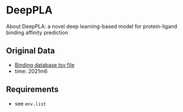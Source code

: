 # DeepPLA

About DeepPLA: a novel deep learning-based model for protein-ligand binding affinity prediction

## Original Data

+ [Binding database tsv file](https://www.bindingdb.org/bind/chemsearch/marvin/SDFdownload.jsp?download_file=/bind/downloads/BindingDB_All_2021m6.tsv.zip)
+ time: 2021m6

## Requirements

+ see `env.list`
